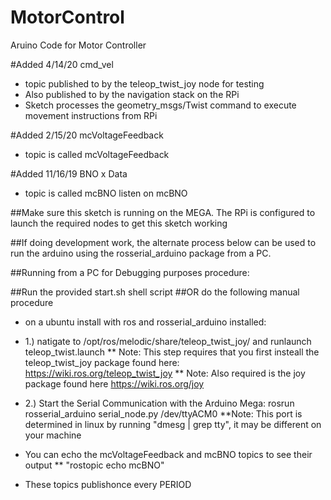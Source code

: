 # MotorControl
Aruino Code for Motor Controller

#Added 4/14/20 cmd_vel
* topic published to by the teleop_twist_joy node for testing
* Also published to by the navigation stack on the RPi
* Sketch processes the geometry_msgs/Twist command to execute movement instructions from RPi

#Added 2/15/20 mcVoltageFeedback
* topic is called mcVoltageFeedback

#Added 11/16/19 BNO x Data
* topic is called mcBNO listen on mcBNO

##Make sure this sketch is running on the MEGA. The RPi is configured to launch the required nodes to get this sketch working

##If doing development work, the alternate process below can be used to run the arduino using the rosserial_arduino package from a PC.

##Running from a PC for Debugging purposes procedure:

##Run the provided start.sh shell script
##OR do the following manual procedure
* on a ubuntu install with ros and rosserial_arduino installed:
* 1.) natigate to /opt/ros/melodic/share/teleop_twist_joy/ and runlaunch teleop_twist.launch
** Note: This step requires that you first insteall the teleop_twist_joy package found here: https://wiki.ros.org/teleop_twist_joy
** Note: Also required is the joy package found here https://wiki.ros.org/joy

* 2.) Start the Serial Communication with the Arduino Mega: 
  rosrun rosserial_arduino serial_node.py /dev/ttyACM0
  **Note: This port is determined in linux by running "dmesg | grep tty", it may be different on your machine
  
 * You can echo the mcVoltageFeedback and mcBNO topics to see their output
 ** "rostopic echo mcBNO"
 * These topics publishonce every PERIOD
